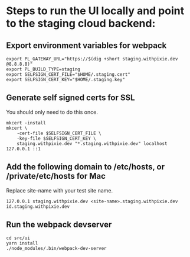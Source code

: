 # Steps to run the UI locally and point to the staging cloud backend:

## Export environment variables for webpack
```
export PL_GATEWAY_URL="https://$(dig +short staging.withpixie.dev @8.8.8.8)"
export PL_BUILD_TYPE=staging
export SELFSIGN_CERT_FILE="$HOME/.staging.cert"
export SELFSIGN_CERT_KEY="$HOME/.staging.key"
```


## Generate self signed certs for SSL
You should only need to do this once.
```
mkcert -install
mkcert \
    -cert-file $SELFSIGN_CERT_FILE \
    -key-file $SELFSIGN_CERT_KEY \
    staging.withpixie.dev "*.staging.withpixie.dev" localhost 127.0.0.1 ::1
```

## Add the following domain to /etc/hosts, or /private/etc/hosts for Mac
Replace site-name with your test site name.
```
127.0.0.1 staging.withpixie.dev <site-name>.staging.withpixie.dev id.staging.withpixie.dev
```

## Run the webpack devserver
```
cd src/ui
yarn install
./node_modules/.bin/webpack-dev-server
```